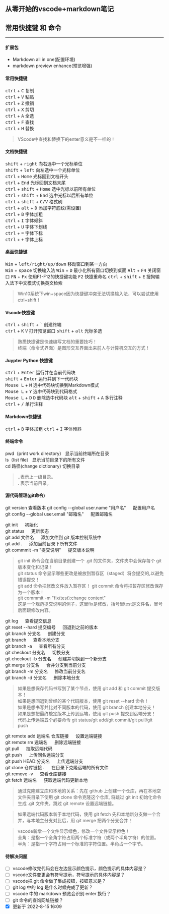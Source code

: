 ## 从零开始的vscode+markdown笔记
## 常用快捷键 和 命令
---
#### 扩展包
- Markdown all in one(配置环境)
- markdown preview enhance(预览增强)
#### 常用快捷键

<kbd>ctrl</kbd> + <kbd>C</kbd> 复制  
<kbd>ctrl</kbd> + <kbd>V</kbd> 粘贴  
<kbd>ctrl</kbd> + <kbd>Z</kbd> 撤销  
<kbd>ctrl</kbd> + <kbd>X</kbd> 剪切  
<kbd>ctrl</kbd> + <kbd>A</kbd> 全选  
<kbd>ctrl</kbd> + <kbd>F</kbd> 查找  
<kbd>ctrl</kbd> + <kbd>H</kbd> 替换  
> VScode中查找和替换下的enter意义是不一样的！  

#### 文档快捷键

<kbd>shift</kbd> + <kbd>right</kbd> 向右选中一个光标单位  
<kbd>shift</kbd> + <kbd>left</kbd> 向左选中一个光标单位  
<kbd>ctrl</kbd> + <kbd>Home</kbd> 光标回到文档开头  
<kbd>ctrl</kbd> + <kbd>End</kbd> 光标回到文档末尾  
<kbd>ctrl</kbd> + <kbd>shift</kbd> + <kbd>Home</kbd> 选中光标以前所有单位  
<kbd>ctrl</kbd> + <kbd>shift</kbd> + <kbd>End</kbd> 选中光标以后所有单位  
<kbd>ctrl</kbd> + <kbd>shift</kbd> + <kbd>C/V</kbd> 格式刷  
<kbd>ctrl</kbd> + <kbd>alt</kbd> + <kbd>D</kbd> 添加字符底纹(需设置)  
<kbd>ctrl</kbd> + <kbd>B</kbd> 字体加粗  
<kbd>ctrl</kbd> + <kbd>I</kbd> 字体倾斜  
<kbd>ctrl</kbd> + <kbd>U</kbd> 字体下划线  
<kbd>ctrl</kbd> + <kbd>=</kbd> 字体下标  
<kbd>ctrl</kbd> + <kbd>+</kbd> 字体上标  

#### 桌面快捷键

<kbd>Win</kbd> + <kbd>left/right/up/down</kbd> 移动窗口到某一方向   
<kbd>Win</kbd> + <kbd>space</kbd> 切换输入法
<kbd>Win</kbd> + <kbd>D</kbd> 最小化所有窗口切换到桌面 
<kbd>Alt</kbd> + <kbd>F4</kbd> 关闭窗口 
<kbd>FN</kbd> + <kbd>Fx</kbd> 使用F1-F12的快捷键功能
<kbd>F2</kbd> 快捷重命名
<kbd>ctrl</kbd> + <kbd>shift</kbd> + <kbd>E</kbd> 搜狗输入法下中文模式切换英文检索  
> Win10系统下win+space因为快捷键冲突无法切换输入法，可以尝试使用ctrl+shift！

#### Vscode快捷键

<kbd>ctrl</kbd> + <kbd>shift</kbd> + <kbd>`</kbd> 创建终端  
<kbd>ctrl</kbd> + <kbd>K</kbd> <kbd>V</kbd> 打开预览窗口
<kbd>shift</kbd> + <kbd>alt</kbd> 光标多选    


> 熟悉快捷键是快速编写文档的重要技巧！  
> 终端（命令式界面）是图形交互界面出来前人与计算机交互的方式！ 

#### Juypter Python 快捷键

<kbd>ctrl</kbd> + <kbd>Enter</kbd> 运行并在当前代码块  
<kbd>shift</kbd> + <kbd>Enter</kbd> 运行并到下一代码块  
<kbd>Mouse L</kbd> + <kbd>M</kbd> 选中代码块切换到Markdown模式  
<kbd>Mouse L</kbd> + <kbd>Y</kbd>   选中代码块到代码格式  
<kbd>Mouse L</kbd> + <kbd>D</kbd> <kbd>D</kbd> 删除选中代码块 
<kbd>alt</kbd> + <kbd>shift</kbd> + <kbd>A</kbd> 多行注释  
<kbd>ctrl</kbd> + <kbd>/</kbd> 单行注释  


#### Markdown快捷键
<kbd>ctrl</kbd> + <kbd>B</kbd> 字体加粗
<kbd>ctrl</kbd> + <kbd>I</kbd> 字体倾斜

#### 终端命令
pwd（print work directory） 显示当前终端所在目录  
ls（list file） 显示当前目录下的所有文件  
cd 路径(change dictionary) 切换目录  
> ..表示上一级目录。  
> . 表示当前目录。  
 
#### 源代码管理(git命令)

git version  查看版本
git config --global user.name "用户名" &emsp; 配置用户名  
git config --global user.email "邮箱名" &emsp; 配置邮箱名  

git init &emsp; 初始化  
git status &emsp; 更新状态  
git add 文件名 &emsp; 添加文件到 git 版本控制系统中  
git add .  &emsp; 添加当前目录下所有文件  
git commmit -m "提交说明" &emsp; 提交版本说明  

> git init 命令会在当前目录创建一个 .git 的文件夹，文件夹中会保存每个 git 版本变化和记录！  
> git status 命令显示哪些更改是被放到暂存区（staged）将会提交的,以避免错误提交！  
> git add 命令把修改文件放入暂存区！
> git commit 命令将把暂存区修改保存为一个版本！    
> git commmit -m "fix(test):change content"  
> 这是一个规范提交说明的例子，这里fix是修改，括号里test是文件名，冒号后面跟修改内容。  

git log  &emsp; 查看提交信息  
git reset --hard 提交编号 &emsp; 回退到之前的版本  
git branch 分支名 &emsp; 创建分支  
git branch &emsp; 查看本地分支  
git branch -a &emsp; 查看所有分支  
git checkout 分支名 &emsp; 切换分支  
git checkout -b 分支名 &emsp; 创建并切换到一个新分支  
git merge 分支名 &emsp; 合并分支到当前分支  
git branch -m 分支名 &emsp;  修改当前分支名  
git branch -d 分支名 &emsp;  删除本地分支  

> 如果是想保存代码书写到了某个节点，使用 git add 和 git commit 提交版本！  
> 如果是想回退到曾经的某个代码版本，使用 git reset --hard 命令！  
> 如果是想书写并比对不同版本的代码，使用 git branch 创建本地分支！  
> 如果是想把最终敲定版本上传到远端，使用 git push 提交到远端分支！  
> 代码上传远端五个必要命令 git status/git add/git commit/git pull/git push  

git remote add 远端名 仓库链接 &emsp;  设置远端链接  
git remote rm 远端名 &emsp; 删除远端链接  
git pull &emsp; 拉取远端代码  
git push &emsp; 上传同名远端分支  
git push HEAD:分支名 &emsp; 上传远端分支  
git clone 仓库链接 . &emsp; 在目录下克隆远端的所有文件  
git remove -v &emsp; 查看仓库链接  
git fetch 远端名 &emsp; 获取远端代码更新本地  

> 通过克隆建立库和本地的关系：先在 github 上创建一个仓库，再在本地空文件夹目录下使用 git clone 命令克隆这个仓库, 将跳过 git init 初始化命令生成 .git 文件夹，跳过 git remote 设置远端链接。  

> 如果远端代码版本新于本地代码，使用 git fetch 先和本地新分支做一个合并，与本地主分支对比后，用 git merge 把两个分支合并！  

> vscode新增一个文件显示绿色，修改一个文件显示橙色！  
> 全角：是指一个全角字符占用两个标准字符（或两个半角字符）的位置。  
> 半角：是指一个字符占用一个标准的字符位置。半角占一个字节。  

#### 待解决问题
- [ ] vscode修改完代码会在左边显示颜色提示，颜色提示的具体内容是？
- [ ] vscode文件变更会有符号提示，符号提示的具体内容是？
- [ ] vscode把 git 命令做了集成按钮，按钮意义是？ 
- [ ] git log 中的 log 是什么时候完成了更新？
- [ ] vscode 中的 markdown 预览会识别 enter 换行？
- [ ] git 命令的查询网址链接？
- [x] 更新于 2022-8-15 16:09